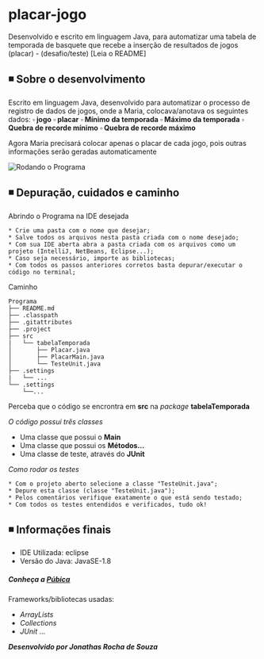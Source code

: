 # placar-jogo
 Desenvolvido e escrito em linguagem Java, para automatizar uma tabela de temporada de basquete que recebe a inserção de resultados de jogos (placar) - (desafio/teste) [Leia o README]

## ◾ Sobre o desenvolvimento

Escrito em linguagem Java, desenvolvido para automatizar o processo de registro de dados de jogos, onde a Maria, colocava/anotava os seguintes dados:
**▫ jogo**
**▫ placar**
**▫ Mínimo da temporada**
**▫ Máximo da temporada**
**▫ Quebra de recorde mínimo**
**▫ Quebra de recorde máximo**

Agora Maria precisará colocar apenas o placar de cada jogo, pois outras informações serão geradas automaticamente

![ Rodando o Programa](https://github.com/jonathasrochadesouza/placar-jogo/blob/master/run_program.gif)

## ◾ Depuração, cuidados e caminho

Abrindo o Programa na IDE desejada
```
* Crie uma pasta com o nome que desejar;
* Salve todos os arquivos nesta pasta criada com o nome desejado;
* Com sua IDE aberta abra a pasta criada com os arquivos como um projeto (IntelliJ, NetBeans, Eclipse...);
* Caso seja necessário, importe as bibliotecas;
* Com todos os passos anteriores corretos basta depurar/executar o código no terminal;
```

Caminho
```
Programa
├── README.md
├── .classpath
├── .gitattributes
├── .project
├── src
|   └── tabelaTemporada
│       ├── Placar.java
│       ├── PlacarMain.java
│       └── TesteUnit.java
├── .settings
|   └── ...
└── .settings
    └──...
```
Perceba que o código se encrontra em **src** na *package* **tabelaTemporada**

*O código possui três classes*
* Uma classe que possui o **Main**
* Uma classe que possui os **Métodos...**
* Uma classe de teste, através do **JUnit**


*Como rodar os testes*
```
* Com o projeto aberto selecione a classe "TesteUnit.java";
* Depure esta classe (classe "TesteUnit.java");
* Pelos comentários verifique exatamente o que está sendo testado;
* Com todos os testes entendidos e verificados, tudo ok!
```
◾ Informações finais
---

* IDE Utilizada: eclipse
* Versão do Java: JavaSE-1.8

##### Conheça a [Púbica](http://www.publica.inf.br/)

Frameworks/bibliotecas usadas:
* *ArrayLists*
* *Collections*
* *JUnit*
...

***Desenvolvido por Jonathas Rocha de Souza***
